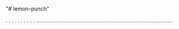 "# lemon-punch"

.
.
.
.
.
.
.
.
.
.
.........................................................................................